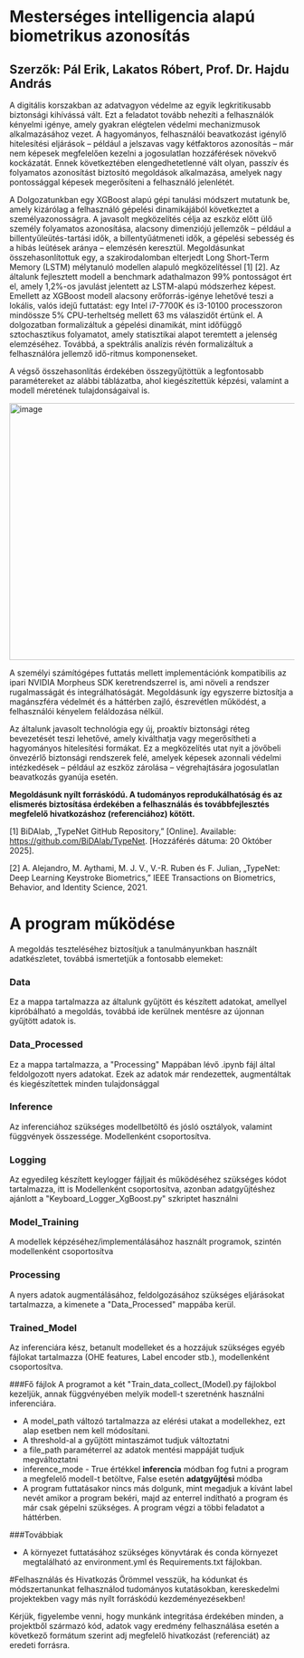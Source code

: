 # Mesterséges intelligencia alapú biometrikus azonosítás
## Szerzők: Pál Erik, Lakatos Róbert, Prof. Dr. Hajdu András

A digitális korszakban az adatvagyon védelme az egyik legkritikusabb biztonsági kihívássá vált. Ezt a feladatot tovább nehezíti a felhasználók kényelmi igénye, amely gyakran elégtelen védelmi mechanizmusok alkalmazásához vezet. A hagyományos, felhasználói beavatkozást igénylő hitelesítési eljárások – például a jelszavas vagy kétfaktoros azonosítás – már nem képesek megfelelően kezelni a jogosulatlan hozzáférések növekvő kockázatát. Ennek következtében elengedhetetlenné vált olyan, passzív és folyamatos azonosítást biztosító megoldások alkalmazása, amelyek nagy pontossággal képesek megerősíteni a felhasználó jelenlétét.

A Dolgozatunkban egy XGBoost alapú gépi tanulási módszert mutatunk be, amely kizárólag a felhasználó gépelési dinamikájából következtet a személyazonosságra. A javasolt megközelítés célja az eszköz előtt ülő személy folyamatos azonosítása, alacsony dimenziójú jellemzők – például a billentyűleütés-tartási idők, a billentyűátmeneti idők, a gépelési sebesség és a hibás leütések aránya – elemzésén keresztül. Megoldásunkat összehasonlítottuk egy, a szakirodalomban elterjedt Long Short-Term Memory (LSTM) mélytanuló modellen alapuló megközelítéssel  [1] [2]. Az általunk fejlesztett modell a benchmark adathalmazon 99% pontosságot ért el, amely 1,2%-os javulást jelentett az LSTM-alapú módszerhez képest. Emellett az XGBoost modell alacsony erőforrás-igénye lehetővé teszi a lokális, valós idejű futtatást: egy Intel i7-7700K és i3-10100 processzoron mindössze 5% CPU-terheltség mellett 63 ms válaszidőt értünk el. A dolgozatban formalizáltuk a gépelési dinamikát, mint időfüggő sztochasztikus folyamatot, amely statisztikai alapot teremtett a jelenség elemzéséhez. Továbbá, a spektrális analízis révén formalizáltuk a felhasználóra jellemző idő-ritmus komponenseket.

A végső összehasonlítás érdekében összegyűjtöttük a legfontosabb paramétereket az alábbi táblázatba, ahol kiegészítettük képzési, valamint a modell méretének tulajdonságaival is. 

<img width="582" height="454" alt="image" src="https://github.com/user-attachments/assets/30a87bfb-5487-471d-b651-bca115ea8755" />

A személyi számítógépes futtatás mellett implementációnk kompatibilis az ipari NVIDIA Morpheus SDK keretrendszerrel is, ami növeli a rendszer rugalmasságát és integrálhatóságát. Megoldásunk így egyszerre biztosítja a magánszféra védelmét és a háttérben zajló, észrevétlen működést, a felhasználói kényelem feláldozása nélkül.

Az általunk javasolt technológia egy új, proaktív biztonsági réteg bevezetését teszi lehetővé, amely kiválthatja vagy megerősítheti a hagyományos hitelesítési formákat. Ez a megközelítés utat nyit a jövőbeli önvezérlő biztonsági rendszerek felé, amelyek képesek azonnali védelmi intézkedések – például az eszköz zárolása – végrehajtására jogosulatlan beavatkozás gyanúja esetén.

**Megoldásunk nyílt forráskódú. A tudományos reprodukálhatóság és az elismerés biztosítása érdekében a felhasználás és továbbfejlesztés megfelelő hivatkozáshoz (referenciához) kötött.**

[1] 	BiDAlab, „TypeNet GitHub Repository,” [Online]. Available: https://github.com/BiDAlab/TypeNet. [Hozzáférés dátuma: 20 Október 2025].

[2] 	A. Alejandro, M. Aythami, M. J. V., V.-R. Ruben és F. Julian, „TypeNet: Deep Learning Keystroke Biometrics,” IEEE Transactions on Biometrics, Behavior, and Identity Science, 2021. 

# A program működése

A megoldás teszteléséhez biztosítjuk a tanulmányunkban használt adatkészletet, továbbá ismertetjük a fontosabb elemeket:

### Data
Ez a mappa tartalmazza az általunk gyűjtött és készített adatokat, amellyel kipróbálható a megoldás, továbbá ide kerülnek mentésre az újonnan gyűjtött adatok is.

### Data_Processed
Ez a mappa tartalmazza, a "Processing" Mappában lévő .ipynb fájl által feldolgozott nyers adatokat. Ezek az adatok már rendezettek, augmentáltak és kiegészítettek minden tulajdonsággal

### Inference
Az inferenciához szükséges modellbetöltő és jósló osztályok, valamint függvények összessége. Modellenként csoportosítva.

### Logging
Az egyedileg készített keylogger fájljait és működéséhez szükséges kódot tartalmazza, itt is Modellenként csoportosítva, azonban adatgyűjtéshez ajánlott a "Keyboard_Logger_XgBoost.py" szkriptet használni

### Model_Training
A modellek képzéséhez/implementálásához használt programok, szintén modellenként csoportosítva

### Processing
A nyers adatok augmentálásához, feldolgozásához szükséges eljárásokat tartalmazza, a kimenete a "Data_Processed" mappába kerül.

### Trained_Model
Az inferenciára kész, betanult modelleket és a hozzájuk szükséges egyéb fájlokat tartalmazza (OHE features, Label encoder stb.), modellenként csoportosítva.


###Fő fájlok
A programot a két "Train_data_collect_(Model).py fájlokbol kezeljük, annak függvényében melyik modell-t szeretnénk használni inferenciára.
- A model_path változó tartalmazza az elérési utakat a modellekhez, ezt alap esetben nem kell módosítani.
- A threshold-al a gyűjtött mintaszámot tudjuk változtatni
- a file_path paraméterrel az adatok mentési mappáját tudjuk megváltoztatni
- inference_mode - True értékkel **inferencia** módban fog futni a program a megfelelő modell-t betöltve, False esetén **adatgyűjtési** módba
- A program futtatásakor nincs más dolgunk, mint megadjuk a kívánt label nevét amikor a program bekéri, majd az enterrel indítható a program és már csak gépelni szükséges. A program végzi a többi feladatot a háttérben.

###Továbbiak
- A környezet futtatásához szükséges könyvtárak és conda környezet megtalálható az environment.yml és Requirements.txt fájlokban.

#Felhasználás és Hivatkozás
Örömmel vesszük, ha kódunkat és módszertanunkat felhasználod tudományos kutatásokban, kereskedelmi projektekben vagy más nyílt forráskódú kezdeményezésekben!

Kérjük, figyelembe venni, hogy munkánk integritása érdekében minden, a projektből származó kód, adatok vagy eredmény felhasználása esetén a következő formátum szerint adj megfelelő hivatkozást (referenciát) az eredeti forrásra.
